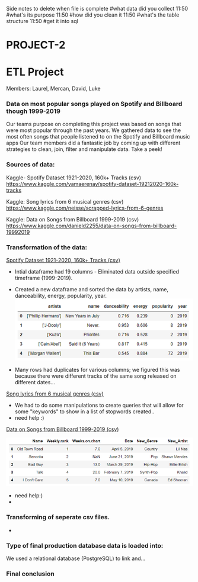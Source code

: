Side notes to delete when file is complete 
#what data did you collect
11:50
#what's its purpose
11:50
#how did you clean it
11:50
#what's the table structure
11:50
#get it into sql




# PROJECT-2
# ETL Project 

Members: Laurel, Mercan, David, Luke

###  Data on most popular songs played on Spotify and Billboard though 1999-2019

Our teams purpose on completing this project was based on songs that were most popular through the past years. We gathered data to see the most often songs that people listened to on the Spotify and Billboard music apps  Our team members did a fantastic job by coming up with different strategies to clean, join, filter and manipulate data. Take a peek!

### Sources of data:

Kaggle-  Spotify Dataset 1921-2020, 160k+ Tracks (csv)
https://www.kaggle.com/yamaerenay/spotify-dataset-19212020-160k-tracks 

Kaggle:  Song lyrics from 6 musical genres (csv)
https://www.kaggle.com/neisse/scrapped-lyrics-from-6-genres

Kaggle:  Data on Songs from Billboard 1999-2019 (csv)
https://www.kaggle.com/danield2255/data-on-songs-from-billboard-19992019



### Transformation of the data: 

 <ins> Spotify Dataset 1921-2020, 160k+ Tracks (csv) </ins> 
* Intial dataframe had 19 columns - Eliminated data outside specified timeframe (1999-2019).
* Created a new dataframe and sorted the data by artists, name, danceability, energy, popularity, year.
![Images/Spotify.PNG](Images/Spotify.PNG)

* Many rows had duplicates for various columns; we figured this was because there were different tracks of the same song released on different dates...

<ins> Song lyrics from 6 musical genres (csv) </ins> 
* We had to do some manipulations to create queries that will allow for some "keywords" to show in a list of stopwords created..
* need help :)

<ins> Data on Songs from Billboard 1999-2019 (csv)</ins>


![name-of-you-image](https://github.com/aslan1301/PROJECT-2/blob/main/Images/weekly%20rank.PNG?raw=true)
*  need help:)
* 

### Transforming of seperate csv files.
* 



### Type of final production database data is loaded into:

We used a relational database (PostgreSQL) to link and...

### Final conclusion 


